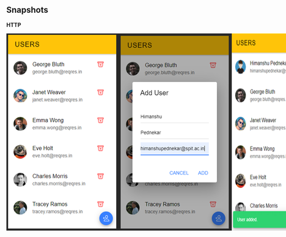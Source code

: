 ## Snapshots

**HTTP**

<p style="display:flex; justify-content:space-around">
    <img src="https://github.com/killerone/Ionic-MP/blob/Http/snapshots/http1.png">
    <img src="https://github.com/killerone/Ionic-MP/blob/Http/snapshots/http2.png">
    <img src="https://github.com/killerone/Ionic-MP/blob/Http/snapshots/http3.png">
    <img src="https://github.com/killerone/Ionic-MP/blob/Http/snapshots/http4.png">
</p>

